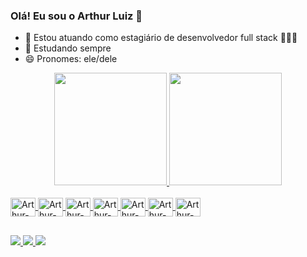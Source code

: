 ### Olá! Eu sou o Arthur Luiz 👋

- 🔭 Estou atuando como estagiário de desenvolvedor full stack  👨🏻‍💻
- 🌱 Estudando sempre
- 😄 Pronomes: ele/dele

<div align="center">
  <a href="https://github.com/ArthurLuizS">
  <img height="180em" src="https://github-readme-stats.vercel.app/api?username=ArthurLuizS&show_icons=true&theme=dark&include_all_commits=true&count_private=true"/>
  <img height="180em" src="https://github-readme-stats.vercel.app/api/top-langs/?username=ArthurLuizS&layout=compact&langs_count=7&theme=dark"/>
</div>
 
  <div style="display: inline_block"><br>
    <img align="center" alt="Arthur-Python" height="30" width="40" src="https://cdn.jsdelivr.net/gh/devicons/devicon/icons/python/python-original-wordmark.svg">
    <img align="center" alt="Arthur-Django" height="30" width="40" src="https://cdn.jsdelivr.net/gh/devicons/devicon/icons/django/django-plain-wordmark.svg">
     <img align="center" alt="Arthur-Js" height="30" width="40" src="https://cdn.jsdelivr.net/gh/devicons/devicon/icons/javascript/javascript-original.svg">
     <img align="center" alt="Arthur-HTML" height="30" width="40" src="https://cdn.jsdelivr.net/gh/devicons/devicon/icons/html5/html5-plain-wordmark.svg">
     <img align="center" alt="Arthur-CSS" height="30" width="40" src="https://cdn.jsdelivr.net/gh/devicons/devicon/icons/css3/css3-plain-wordmark.svg">
     <img align="center" alt="Arthur-React" height="30" width="40" src="https://cdn.jsdelivr.net/gh/devicons/devicon/icons/react/react-original-wordmark.svg">
    <img align="center" alt="Arthur-Mysql" height="30" width="40" src="https://cdn.jsdelivr.net/gh/devicons/devicon/icons/mysql/mysql-original.svg">
  </div>
  
  ## 
  
  <div>
     <a href = "mailto:arthurluiz36@gmail.com">
       <img src="https://img.shields.io/badge/Gmail-D14836?style=for-the-badge&logo=gmail&logoColor=white" target="_blank">
     </a>
    <a href="https://www.linkedin.com/in/arthur-luiz-461920180/" target="_blank">
      <img src="https://img.shields.io/badge/-LinkedIn-%230077B5?style=for-the-badge&logo=linkedin&logoColor=white" target="_blank">
    </a> 
    <a href="https://gitlab.com/ArthurLuizS" target="_blank">
      <img src="https://cdn.jsdelivr.net/gh/devicons/devicon/icons/gitlab/gitlab-original-wordmark.svg" target="_blank">
    </a> 
  </div>
